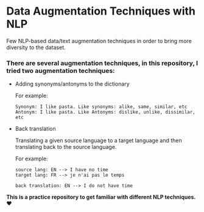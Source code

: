 # Data Augmentation Techniques with NLP
Few NLP-based data/text augmentation techniques in order to bring more diversity to the dataset. 

### There are several augmentation techniques, in this repository, I tried two augmentation techniques:

- Adding synonyms/antonyms to the dictionary
  
  For example:
  ```
  Synonym: I like pasta. Like synonyms: alike, same, similar, etc
  Antonym: I like pasta. Like Antonyms: dislike, unlike, dissimilar, etc
  ```
- Back translation

   Translating a given source language to a target language and then translating back to the source language.

   For example:
   ```
   source lang: EN --> I have no time
   target lang: FR --> je n'ai pas le temps

   back translation: EN --> I do not have time             
  ```
  
 **This is a practice repository to get familiar with different NLP techniques. ❤️**
